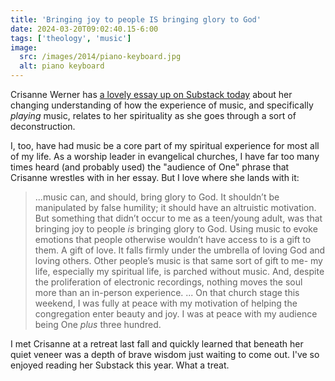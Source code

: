 ```yaml
---
title: 'Bringing joy to people IS bringing glory to God'
date: 2024-03-20T09:02:40.15-6:00
tags: ['theology', 'music']
image:
  src: /images/2014/piano-keyboard.jpg
  alt: piano keyboard
---
```


Crisanne Werner has [a lovely essay up on Substack today](https://reconstructionletters.substack.com/p/performing-music-for-god-or-for-man) about her changing understanding of how the experience of music, and specifically _playing_ music, relates to her spirituality as she goes through a sort of deconstruction.

I, too, have had music be a core part of my spiritual experience for most all of my life. As a worship leader in evangelical churches, I have far too many times heard (and probably used) the "audience of One" phrase that Crisanne wrestles with in her essay. But I love where she lands with it:

> ...music can, and should, bring glory to God. It shouldn’t be manipulated by false humility; it should have an altruistic motivation. But something that didn’t occur to me as a teen/young adult, was that bringing joy to people _is_ bringing glory to God. Using music to evoke emotions that people otherwise wouldn’t have access to is a gift to them. A gift of love. It falls firmly under the umbrella of loving God and loving others. Other people’s music is that same sort of gift to me- my life, especially my spiritual life, is parched without music. And, despite the proliferation of electronic recordings, nothing moves the soul more than an in-person experience.
> ... On that church stage this weekend, I was fully at peace with my motivation of helping the congregation enter beauty and joy. I was at peace with my audience being One _plus_ three hundred.

I met Crisanne at a retreat last fall and quickly learned that beneath her quiet veneer was a depth of brave wisdom just waiting to come out. I've so enjoyed reading her Substack this year. What a treat.
